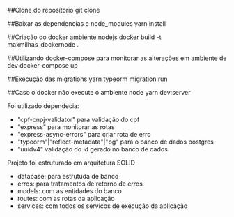 ##Clone do repositorio
git clone

##Baixar as dependencias e node_modules
yarn install

##Criação do docker ambiente nodejs
docker build -t maxmilhas_dockernode .

##Utilizando docker-compose para monitorar as alterações em ambiente de dev
docker-compose up

##Execução das migrations
yarn typeorm migration:run

##Caso o docker não execute o ambiente node
yarn dev:server

Foi utilizado dependecia:
 - "cpf-cnpj-validator" para validação do cpf
 - "express" para monitorar as rotas
 - "express-async-errors" para criar rota de erro
 - "typeorm"|"reflect-metadata"|"pg" para o banco de dados postgres
 - "uuidv4" validação do id gerado no banco de dados

Projeto foi estruturado em arquitetura SOLID
 - database: para estrutuda de banco
 - erros: para tratamentos de retorno de erros
 - models: com as entidades do banco
 - routes: com as rotas da aplicação
 - services: com todos os servicos de execução da aplicação
